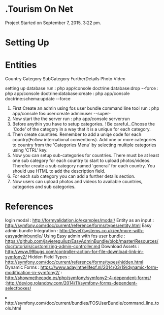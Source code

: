 .Tourism On Net
=========

Project Started on September 7, 2015, 3:22 pm.

Setting Up
==========

Entities
=========

Country
Category
SubCategory
FurtherDetails
Photo
Video

setting up database
run : php app/console doctrine:database:drop --force
    : php app/console doctrine:database:create
    : php app/console doctrine:schema:update --force

1. First Create an admin using fos user bundle command line tool 
    run : php app/console fos:user:create adminuser --super-
2. Now start the the server
    run : php app/console server:run
3. Before anythin you have to setup categories. ! Be careful...Choose the 'Code' of the category in a way that it is a unique for each category.
4. Then create countires. Remember to add a uniqe code for each country(Follow international conventions). Add one or more categories to country from the 'Categories Menu' by selecting multiple categories using 'CTRL' key.
5. Now you can setup sub-categories for countries. There must be at least one sub category for each country to start to upload photos/videos. Therefor create a sub category named 'general' for each country.
You should use HTML to add the description field.
6. For each sub category you can add a further details section.
7. Now users can upload photos and videos to available countries, categories and sub categories.


References
==========

login modal : http://formvalidation.io/examples/modal/
Entity as an input : http://symfony.com/doc/current/reference/forms/types/entity.html
Easy admin bundle Integration : http://level7systems.co.uk/en/more-with-easyadminbundle/
Using Easy admin with fos user bundle : https://github.com/javiereguiluz/EasyAdminBundle/blob/master/Resources/doc/tutorials/customizing-admin-controller.md
Download Assets : http://www.99bugs.com/controller-action-for-file-download-link-in-symfony2/
Hidden Field Types : http://symfony.com/doc/current/reference/forms/types/hidden.html
Dynamic Forms : https://www.adayinthelifeof.nl/2014/03/19/dynamic-form-modification-in-symfony2/
               : http://showmethecode.es/php/symfony/symfony2-4-dependent-forms/
               :http://devlog.rolandow.com/2014/11/symfony-forms-dependent-selectboxes/


<li>http://symfony.com/doc/current/bundles/FOSUserBundle/command_line_tools.html</li>